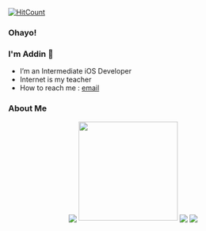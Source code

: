 [![HitCount](http://hits.dwyl.com/AddinDev/AddinDev.svg)](http://hits.dwyl.com/AddinDev/AddinDev)

### Ohayo!
### I'm Addin 👋

-  I’m an Intermediate iOS Developer
-  Internet is my teacher
-  How to reach me : 
<a href="mailto:addinsatria2004@gmail.com">email</a>

### About Me

<p align="center">
  <img align="center" src="https://github-readme-stats.vercel.app/api/top-langs/?username=AddinDev&theme=highcontrast&hide_langs_below=1&layout=compact">
  <img src="https://media.giphy.com/media/DxgYCBC9lOHQrZC6ab/giphy.gif" width="200" height="200" />
  <img align="center" src="https://github-readme-stats.vercel.app/api?username=AddinDev&&show_icons=true&title_color=ffffff&icon_color=bb2acf&text_color=daf7dc&bg_color=151515">
  <img align="center" src="https://github-readme-stats.vercel.app/api/wakatime?username=AddinDev&layout=compact">
  
</p> 

